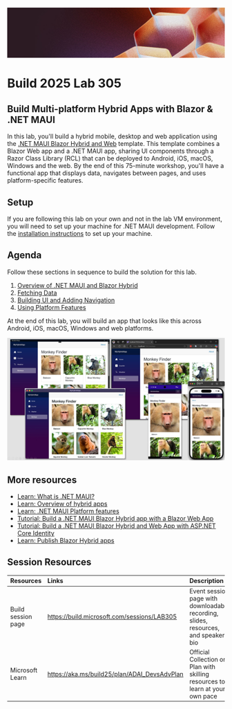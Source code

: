 <p align="center">
<img src="img/banner.jpg" alt="decorative banner" width="1200"/>
</p>

# Build 2025 Lab 305

## Build Multi-platform Hybrid Apps with Blazor & .NET MAUI

In this lab, you'll build a hybrid mobile, desktop and web application using the [.NET MAUI Blazor Hybrid and Web](https://learn.microsoft.com/aspnet/core/blazor/hybrid/tutorials/maui-blazor-web-app?view=aspnetcore-9.0#net-maui-blazor-hybrid-and-web-app-solution-template) template. This template combines a Blazor Web app and a .NET MAUI app, sharing UI components through a Razor Class Library (RCL) that can be deployed to Android, iOS, macOS, Windows and the web. By the end of this 75-minute workshop, you'll have a functional app that displays data, navigates between pages, and uses platform-specific features.

## Setup

If you are following this lab on your own and not in the lab VM environment, you will need to set up your machine for .NET MAUI development. Follow the [installation instructions](https://learn.microsoft.com/en-us/dotnet/maui/get-started/installation?view=net-maui-9.0&tabs=visual-studio) to set up your machine. 

## Agenda

Follow these sections in sequence to build the solution for this lab. 

1. [Overview of .NET MAUI and Blazor Hybrid](./1-Overview/README.md)
2. [Fetching Data](./2-Data/README.md)
3. [Building UI and Adding Navigation](./3-UI/README.md)
4. [Using Platform Features](./4-Platform/README.md)

At the end of this lab, you will build an app that looks like this across Android, iOS, macOS, Windows and web platforms.

![](./images/AllApps.jpg)

## More resources
- [Learn: What is .NET MAUI?](https://learn.microsoft.com/dotnet/maui/what-is-maui?view=net-maui-9.0)
- [Learn: Overview of hybrid apps](https://learn.microsoft.com/dotnet/maui/hybrid-apps/?view=net-maui-9.0)
- [Learn: .NET MAUI Platform features](https://learn.microsoft.com/dotnet/maui/platform-integration/?view=net-maui-9.0)
- [Tutorial: Build a .NET MAUI Blazor Hybrid app with a Blazor Web App](https://learn.microsoft.com/aspnet/core/blazor/hybrid/tutorials/maui-blazor-web-app?view=aspnetcore-9.0&viewFallbackFrom=net-maui-9.0&toc=%2Fdotnet%2Fmaui%2Ftoc.json&bc=%2Fdotnet%2Fmaui%2Fbreadcrumb%2Ftoc.json)
- [Tutorial: Build a .NET MAUI Blazor Hybrid and Web App with ASP.NET Core Identity](https://learn.microsoft.com/aspnet/core/blazor/hybrid/security/maui-blazor-web-identity?toc=%2Fdotnet%2Fmaui%2Ftoc.json&bc=%2Fdotnet%2Fmaui%2Fbreadcrumb%2Ftoc.json&view=aspnetcore-9.0)
- [Learn: Publish Blazor Hybrid apps](https://learn.microsoft.com/aspnet/core/blazor/hybrid/publish/?toc=%2Fdotnet%2Fmaui%2Ftoc.json&bc=%2Fdotnet%2Fmaui%2Fbreadcrumb%2Ftoc.json&view=aspnetcore-9.0)

## Session Resources 

| Resources          | Links                             | Description        |
|:-------------------|:----------------------------------|:-------------------|
| Build session page | https://build.microsoft.com/sessions/LAB305 | Event session page with downloadable recording, slides, resources, and speaker bio |
|Microsoft Learn|https://aka.ms/build25/plan/ADAI_DevsAdvPlan|Official Collection or Plan with skilling resources to learn at your own pace|
